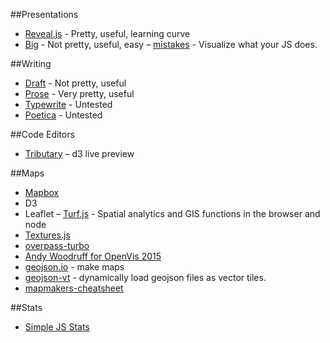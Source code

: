 ##Presentations
- [Reveal.js](https://github.com/hakimel/reveal.js) - Pretty, useful, learning curve
- [Big](https://github.com/tmcw/big) - Not pretty, useful, easy
– [mistakes](http://mistakes.io) - Visualize what your JS does.

##Writing
- [Draft](https://draftin.com) - Not pretty, useful
- [Prose](http://prose.io) - Very pretty, useful
- [Typewrite](https://typewrite.io) - Untested
- [Poetica](https://poetica.com) - Untested

##Code Editors
- [Tributary](http://tributary.io/inlet/) – d3 live preview

##Maps
- [Mapbox](mapbox.com)
- D3
- Leaflet
– [Turf.js](http://turfjs.org) - Spatial analytics and GIS functions in the browser and node
- [Textures.js](http://riccardoscalco.github.io/textures/)
- [overpass-turbo](http://overpass-turbo.eu)
- [Andy Woodruff for OpenVis 2015](http://axismaps.github.io/blindfolded-cartography/#/)
- [geojson.io](http://geojson.io) - make maps
- [geojson-vt](https://github.com/mapbox/geojson-vt) - dynamically load geojson files as vector tiles.
- [mapmakers-cheatsheet](https://github.com/tmcw/mapmakers-cheatsheet)

##Stats
- [Simple JS Stats](https://github.com/tmcw/simple-statistics)



